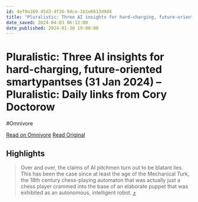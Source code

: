 ```yaml
---
id: 4ef0a169-d5d3-4f26-94ce-1b1e6613d9d4
title: "Pluralistic: Three AI insights for hard-charging, future-oriented smartypantses (31 Jan 2024) – Pluralistic: Daily links from Cory Doctorow"
date_saved: 2024-04-03 06:12:00
date_published: 2024-01-30 19:00:00
---
```


# Pluralistic: Three AI insights for hard-charging, future-oriented smartypantses (31 Jan 2024) – Pluralistic: Daily links from Cory Doctorow
#Omnivore

[Read on Omnivore](https://omnivore.app/me/https-pluralistic-net-2024-01-31-neural-interface-beta-tester-18ea371a0f8)
[Read Original](https://pluralistic.net/2024/01/31/neural-interface-beta-tester/)

## Highlights

> Over and over, the claims of AI pitchmen turn out to be blatant lies. This has been the case since at least the age of the Mechanical Turk, the 18th century chess-playing automaton that was actually just a chess player crammed into the base of an elaborate puppet that was exhibited as an autonomous, intelligent robot. [⤴️](https://omnivore.app/me/https-pluralistic-net-2024-01-31-neural-interface-beta-tester-18ea371a0f8#49e78bd6-4502-4b1c-9753-4ba09c3b2ba5) 

